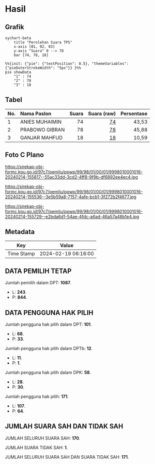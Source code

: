 # Hasil

## Grafik

```mermaid
xychart-beta
    title "Perolehan Suara TPS"
    x-axis [01, 02, 03]
    y-axis "Suara" 0 --> 78
    bar [74, 78, 18]
```

```mermaid
%%{init: {"pie": {"textPosition": 0.5}, "themeVariables": {"pieOuterStrokeWidth": "5px"}} }%%
pie showData
    "1" : 74
    "2" : 78
    "3" : 18
```

## Tabel

| No. | Nama Paslon    | Suara | Suara (raw) | Persentase |
|:--- |:-------------- | -----:| -----------:| ----------:|
| 1   | ANIES MUHAIMIN | 74    | [74][p-1]   | 43,53      |
| 2   | PRABOWO GIBRAN | 78    | [78][p-2]   | 45,88      |
| 3   | GANJAR MAHFUD  | 18    | [18][p-3]   | 10,59      |


[p-1]: https://github.com/gigit-pemilu/pemilu-2024-99-luar-negeri/blob/main/pilpres/hitung-suara/sub/99-luar-negeri/sub/98-riyadh-arab-saudi/sub/01-riyadh-arab-saudi/sub/0001-riyadh-arab-saudi/sub/016-ksk-006/sub/paslon-1.txt
[p-2]: https://github.com/gigit-pemilu/pemilu-2024-99-luar-negeri/blob/main/pilpres/hitung-suara/sub/99-luar-negeri/sub/98-riyadh-arab-saudi/sub/01-riyadh-arab-saudi/sub/0001-riyadh-arab-saudi/sub/016-ksk-006/sub/paslon-2.txt
[p-3]: https://github.com/gigit-pemilu/pemilu-2024-99-luar-negeri/blob/main/pilpres/hitung-suara/sub/99-luar-negeri/sub/98-riyadh-arab-saudi/sub/01-riyadh-arab-saudi/sub/0001-riyadh-arab-saudi/sub/016-ksk-006/sub/paslon-3.txt

## Foto C Plano

https://sirekap-obj-formc.kpu.go.id/97c7/pemilu/ppwp/99/98/01/00/01/9998010001016-20240214-155817--55ac33dd-3cd2-4ff8-9f9b-df6892ee4ec4.jpg

https://sirekap-obj-formc.kpu.go.id/97c7/pemilu/ppwp/99/98/01/00/01/9998010001016-20240214-155536--3e5b59a8-7157-4afe-bcb1-3f272b2f4677.jpg

https://sirekap-obj-formc.kpu.go.id/97c7/pemilu/ppwp/99/98/01/00/01/9998010001016-20240214-155729--e2bda6d1-54ae-4fdc-a6ad-46a57a48b1e4.jpg


## Metadata

| Key        | Value               |
| ---------- | ------------------- |
| Time Stamp | 2024-02-19 06:16:00 |


## DATA PEMILIH TETAP

Jumlah pemilih dalam DPT: **1087**.
 * L: **243**.
 * P: **844**.

## DATA PENGGUNA HAK PILIH

Jumlah pengguna hak pilih dalam DPT: **101**.
 * L: **68**.
 * P: **33**.

Jumlah pengguna hak pilih dalam DPTb: **12**.
 * L: **11**.
 * P: **1**.

Jumlah pengguna hak pilih dalam DPK: **58**.
 * L: **28**.
 * P: **30**.

Jumlah pengguna hak pilih: **171**.
 * L: **107**.
 * P: **64**.

## JUMLAH SUARA SAH DAN TIDAK SAH

JUMLAH SELURUH SUARA SAH: **170**.

JUMLAH SUARA TIDAK SAH: **1**.

JUMLAH SELURUH SUARA SAH DAN SUARA TIDAK SAH: **171**.


